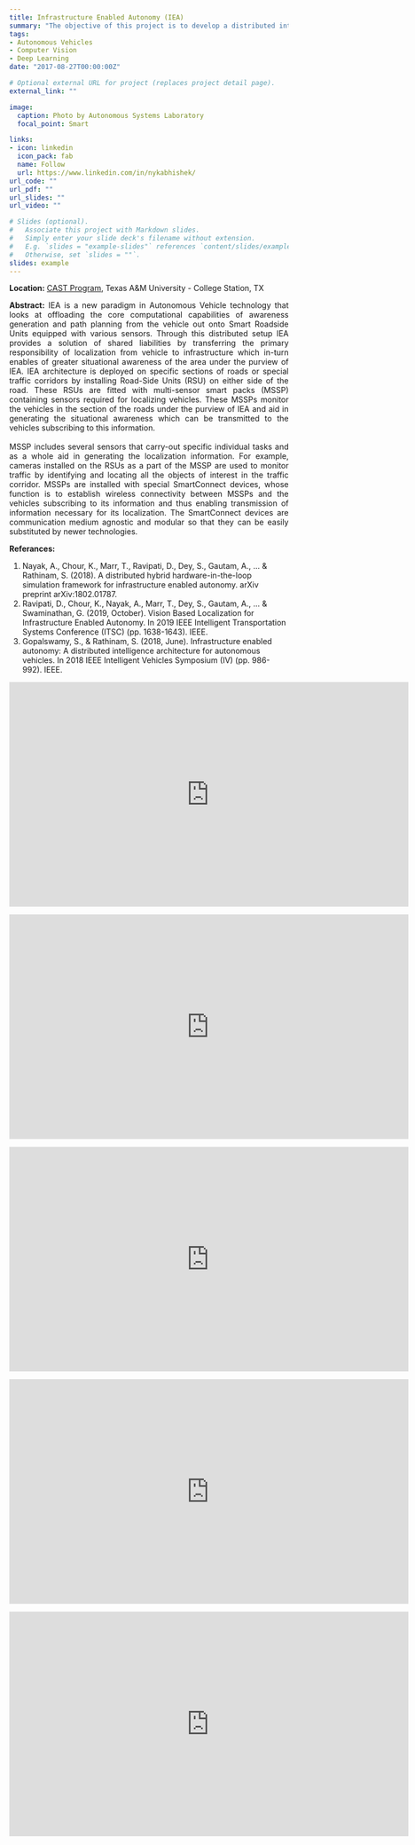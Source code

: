 ```yaml
---
title: Infrastructure Enabled Autonomy (IEA)
summary: "The objective of this project is to develop a distributed intelligence architecture for connected autonomous vehicles by offloading core computational functionalities to the infrastructure. I set up the DSRC communication network for V2V, V2I, and I2I, and developed machine vision capabilities for on-road object detection, tracking, camera/vision assisted SLAM on the smart-infrastructure to enable autonomy in vehicles. All the above techniques were developed on Python, C++, and implemented using ROS."
tags:
- Autonomous Vehicles
- Computer Vision
- Deep Learning
date: "2017-08-27T00:00:00Z"

# Optional external URL for project (replaces project detail page).
external_link: ""

image:
  caption: Photo by Autonomous Systems Laboratory
  focal_point: Smart

links:
- icon: linkedin
  icon_pack: fab
  name: Follow
  url: https://www.linkedin.com/in/nykabhishek/
url_code: ""
url_pdf: ""
url_slides: ""
url_video: ""

# Slides (optional).
#   Associate this project with Markdown slides.
#   Simply enter your slide deck's filename without extension.
#   E.g. `slides = "example-slides"` references `content/slides/example-slides.md`.
#   Otherwise, set `slides = ""`.
slides: example
---
```


<p>
    <b>Location:</b> <a href="https://cast.tamu.edu/" target="_blank">CAST Program</a>, Texas A&M University - College Station, TX
</p>

<p style="text-align:justify;">
    <b>Abstract:</b>
    IEA is a new paradigm in Autonomous Vehicle technology that looks at offloading the core computational capabilities of awareness generation and path planning from the vehicle out onto Smart Roadside Units equipped with various sensors.
    Through this distributed setup IEA provides a solution of shared liabilities by transferring the primary responsibility of localization from vehicle to infrastructure which in-turn enables of greater situational awareness of the area under the purview of IEA.
    IEA architecture is deployed on specific sections of roads or special traffic corridors by installing Road-Side Units (RSU) on either side of the road. 
    These RSUs are fitted with multi-sensor smart packs (MSSP) containing sensors required for localizing vehicles. 
    These MSSPs monitor the vehicles in the section of the roads under the purview of IEA and aid in generating the situational awareness which can be transmitted to the vehicles subscribing to this information. 
    <br>
    <br>
    MSSP includes several sensors that carry-out specific individual tasks and as a whole aid in generating the localization information. 
    For example, cameras installed on the RSUs as a part of the MSSP are used to monitor traffic by identifying and locating all the objects of interest in the traffic corridor. 
    MSSPs are installed with special SmartConnect devices, whose function is to establish wireless connectivity between MSSPs and the vehicles subscribing to its information and thus enabling transmission of information necessary for its localization. 
    The SmartConnect devices are communication medium agnostic and modular so that they can be easily substituted by newer technologies.
</p>

<p>
    <b>Referances:</b>
    <ol start="1">
        <li>Nayak, A., Chour, K., Marr, T., Ravipati, D., Dey, S., Gautam, A., ... & Rathinam, S. (2018). A distributed hybrid hardware-in-the-loop simulation framework for infrastructure enabled autonomy. arXiv preprint arXiv:1802.01787.</li>
        <li>Ravipati, D., Chour, K., Nayak, A., Marr, T., Dey, S., Gautam, A., ... & Swaminathan, G. (2019, October). Vision Based Localization for Infrastructure Enabled Autonomy. In 2019 IEEE Intelligent Transportation Systems Conference (ITSC) (pp. 1638-1643). IEEE.</li>
        <li>Gopalswamy, S., & Rathinam, S. (2018, June). Infrastructure enabled autonomy: A distributed intelligence architecture for autonomous vehicles. In 2018 IEEE Intelligent Vehicles Symposium (IV) (pp. 986-992). IEEE.</li>
    </ol>
</p>
<p>
    <iframe width="720" height="405" src="https://www.youtube.com/embed/s4xNCPnUPRg" frameborder="0" allow="accelerometer; autoplay; encrypted-media; gyroscope; picture-in-picture" allowfullscreen></iframe>
</p>
<p>
    <iframe width="720" height="405" src="https://www.youtube.com/embed/eOoPIvJhj3k" frameborder="0" allow="accelerometer; autoplay; encrypted-media; gyroscope; picture-in-picture" allowfullscreen></iframe>
</p>
<p>
    <iframe width="720" height="405" src="https://www.youtube.com/embed/iMSxPE9c2QQ" frameborder="0" allow="accelerometer; autoplay; encrypted-media; gyroscope; picture-in-picture" allowfullscreen></iframe>
</p>
<p>
    <iframe width="720" height="405" src="https://www.youtube.com/embed/7MCkzDjaPPY" frameborder="0" allow="accelerometer; autoplay; encrypted-media; gyroscope; picture-in-picture" allowfullscreen></iframe>
</p>
<p>
    <iframe width="720" height="405" src="https://www.youtube.com/embed/X9t4WEsonf0" frameborder="0" allow="accelerometer; autoplay; encrypted-media; gyroscope; picture-in-picture" allowfullscreen></iframe>
</p>